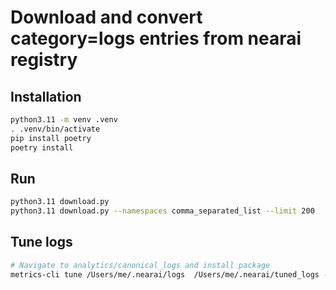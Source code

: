 # Download and convert category=logs entries from nearai registry

## Installation
```bash
python3.11 -m venv .venv
. .venv/bin/activate
pip install poetry
poetry install
```

## Run

```bash
python3.11 download.py
python3.11 download.py --namespaces comma_separated_list --limit 200
```

## Tune logs

```bash
# Navigate to analytics/canonical_logs and install package
metrics-cli tune /Users/me/.nearai/logs  /Users/me/.nearai/tuned_logs --rename --ms-to-s
```
